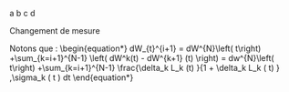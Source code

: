 ﻿a b c d


Changement de mesure


Notons que : 
\begin{equation*}
dW_{t}^{i+1} 
= dW^{N}\left( t\right) +\sum_{k=i+1}^{N-1} \left( dW^k(t) - dW^{k+1} (t) \right) 
= dw^{N}\left( t\right) +\sum_{k=i+1}^{N-1} \frac{\delta_k L_k (t) }{1 + \delta_k L_k ( t) } \,\sigma_k ( t ) dt
\end{equation*}


